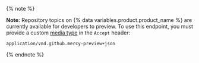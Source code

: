 {% note %}

**Note:**  Repository topics on {% data variables.product.product_name %} are currently available for developers to preview. To use this endpoint, you must provide a custom [media type](/v3/media) in the `Accept` header:

```
application/vnd.github.mercy-preview+json
```

{% endnote %}
